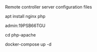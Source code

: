 Remote controller server configuration files

apt install nginx php

admin:19PSB66TGU

cd php-apache

docker-compose up -d
